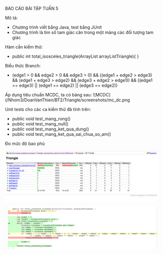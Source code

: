 BÁO CÁO BÀI TẬP TUẦN 5

Mô tả:

+ Chương trình viết bằng Java, test bằng JUnit
+ Chương trình là tìm số tam giác cân trong một mảng các đối tượng tam giác

Hàm cần kiểm thử:
+ public int total_isosceles_triangle(ArrayList<Triangle> arrayListTriangle){
}

Biểu thức Branch: 

+ (edge1 > 0 && edge2 > 0 && edge3 > 0) && ((edge1 + edge2 > edge3) && (edge1 + edge3 > edge2) && (edge3 + edge2 > edge1)) && ((edge1 == edge3) || (edge1 == edge2) || (edge3 == edge2))

Áp dụng tiêu chuẩn MCDC, ta có bảng sau:
![MCDC](/Nhom3/DoanVanThien/BT2/Triangle/screenshots/mc_dc.png

Unit tests cho các ca kiểm thử đã tính trên: 

+ public void test_mang_rong()
+ public void test_mang_null()
+ public void test_mang_ket_qua_dung()
+ public void test_mang_ket_qua_sai_chua_so_am()

Đo mức độ bao phủ

![Coverage](/Nhom3/DoanVanThien/BT2/Triangle/screenshots/coverage.png)

![Code](/Nhom3/DoanVanThien/BT2/Triangle/screenshots/code_coverage.PNG)